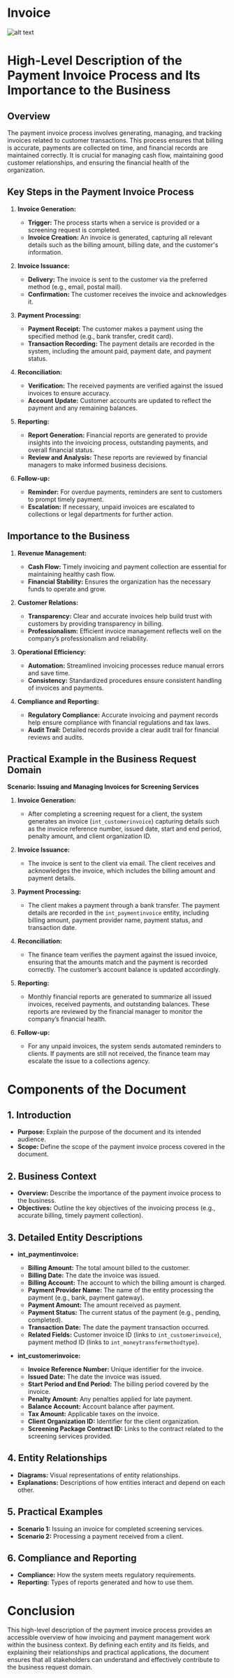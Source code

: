 # Invoice

![alt text](<../../../../../static/img/prismaenterprise - int_paymentinvoice.png>)

# High-Level Description of the Payment Invoice Process and Its Importance to the Business

## Overview

The payment invoice process involves generating, managing, and tracking invoices related to customer transactions. This process ensures that billing is accurate, payments are collected on time, and financial records are maintained correctly. It is crucial for managing cash flow, maintaining good customer relationships, and ensuring the financial health of the organization.

## Key Steps in the Payment Invoice Process

1. **Invoice Generation:**

   - **Trigger:** The process starts when a service is provided or a screening request is completed.
   - **Invoice Creation:** An invoice is generated, capturing all relevant details such as the billing amount, billing date, and the customer's information.

2. **Invoice Issuance:**

   - **Delivery:** The invoice is sent to the customer via the preferred method (e.g., email, postal mail).
   - **Confirmation:** The customer receives the invoice and acknowledges it.

3. **Payment Processing:**

   - **Payment Receipt:** The customer makes a payment using the specified method (e.g., bank transfer, credit card).
   - **Transaction Recording:** The payment details are recorded in the system, including the amount paid, payment date, and payment status.

4. **Reconciliation:**

   - **Verification:** The received payments are verified against the issued invoices to ensure accuracy.
   - **Account Update:** Customer accounts are updated to reflect the payment and any remaining balances.

5. **Reporting:**

   - **Report Generation:** Financial reports are generated to provide insights into the invoicing process, outstanding payments, and overall financial status.
   - **Review and Analysis:** These reports are reviewed by financial managers to make informed business decisions.

6. **Follow-up:**
   - **Reminder:** For overdue payments, reminders are sent to customers to prompt timely payment.
   - **Escalation:** If necessary, unpaid invoices are escalated to collections or legal departments for further action.

## Importance to the Business

1. **Revenue Management:**

   - **Cash Flow:** Timely invoicing and payment collection are essential for maintaining healthy cash flow.
   - **Financial Stability:** Ensures the organization has the necessary funds to operate and grow.

2. **Customer Relations:**

   - **Transparency:** Clear and accurate invoices help build trust with customers by providing transparency in billing.
   - **Professionalism:** Efficient invoice management reflects well on the company’s professionalism and reliability.

3. **Operational Efficiency:**

   - **Automation:** Streamlined invoicing processes reduce manual errors and save time.
   - **Consistency:** Standardized procedures ensure consistent handling of invoices and payments.

4. **Compliance and Reporting:**
   - **Regulatory Compliance:** Accurate invoicing and payment records help ensure compliance with financial regulations and tax laws.
   - **Audit Trail:** Detailed records provide a clear audit trail for financial reviews and audits.

## Practical Example in the Business Request Domain

**Scenario: Issuing and Managing Invoices for Screening Services**

1. **Invoice Generation:**

   - After completing a screening request for a client, the system generates an invoice (`int_customerinvoice`) capturing details such as the invoice reference number, issued date, start and end period, penalty amount, and client organization ID.

2. **Invoice Issuance:**

   - The invoice is sent to the client via email. The client receives and acknowledges the invoice, which includes the billing amount and payment details.

3. **Payment Processing:**

   - The client makes a payment through a bank transfer. The payment details are recorded in the `int_paymentinvoice` entity, including billing amount, payment provider name, payment status, and transaction date.

4. **Reconciliation:**

   - The finance team verifies the payment against the issued invoice, ensuring that the amounts match and the payment is recorded correctly. The customer’s account balance is updated accordingly.

5. **Reporting:**

   - Monthly financial reports are generated to summarize all issued invoices, received payments, and outstanding balances. These reports are reviewed by the financial manager to monitor the company’s financial health.

6. **Follow-up:**
   - For any unpaid invoices, the system sends automated reminders to clients. If payments are still not received, the finance team may escalate the issue to a collections agency.

# Components of the Document

## 1. Introduction

- **Purpose:** Explain the purpose of the document and its intended audience.
- **Scope:** Define the scope of the payment invoice process covered in the document.

## 2. Business Context

- **Overview:** Describe the importance of the payment invoice process to the business.
- **Objectives:** Outline the key objectives of the invoicing process (e.g., accurate billing, timely payment collection).

## 3. Detailed Entity Descriptions

- **int_paymentinvoice:**

  - **Billing Amount:** The total amount billed to the customer.
  - **Billing Date:** The date the invoice was issued.
  - **Billing Account:** The account to which the billing amount is charged.
  - **Payment Provider Name:** The name of the entity processing the payment (e.g., bank, payment gateway).
  - **Payment Amount:** The amount received as payment.
  - **Payment Status:** The current status of the payment (e.g., pending, completed).
  - **Transaction Date:** The date the payment transaction occurred.
  - **Related Fields:** Customer invoice ID (links to `int_customerinvoice`), payment method ID (links to `int_moneytransfermethodtype`).

- **int_customerinvoice:**
  - **Invoice Reference Number:** Unique identifier for the invoice.
  - **Issued Date:** The date the invoice was issued.
  - **Start Period and End Period:** The billing period covered by the invoice.
  - **Penalty Amount:** Any penalties applied for late payment.
  - **Balance Account:** Account balance after payment.
  - **Tax Amount:** Applicable taxes on the invoice.
  - **Client Organization ID:** Identifier for the client organization.
  - **Screening Package Contract ID:** Links to the contract related to the screening services provided.

## 4. Entity Relationships

- **Diagrams:** Visual representations of entity relationships.
- **Explanations:** Descriptions of how entities interact and depend on each other.

## 5. Practical Examples

- **Scenario 1:** Issuing an invoice for completed screening services.
- **Scenario 2:** Processing a payment received from a client.

## 6. Compliance and Reporting

- **Compliance:** How the system meets regulatory requirements.
- **Reporting:** Types of reports generated and how to use them.

# Conclusion

This high-level description of the payment invoice process provides an accessible overview of how invoicing and payment management work within the business context. By defining each entity and its fields, and explaining their relationships and practical applications, the document ensures that all stakeholders can understand and effectively contribute to the business request domain.
